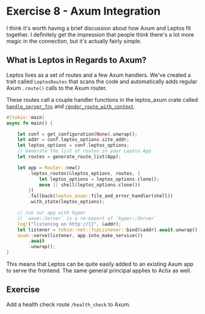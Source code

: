 # Exercise 8 - Axum Integration

I think it's worth having a brief discussion about how Axum and Leptos fit 
together. I definitely get the impression that people think there's a lot more 
magic in the connection, but it's actually fairly simple. 
## What is Leptos in Regards to Axum?
Leptos lives as a set of routes and a few Axum handlers. We've created a trait 
called `LeptosRoutes` that scans the code and automatically adds regular 
Axum `.route()` calls to the Axum router. 

These routes call a couple handler functions in the leptos_axum crate called 
[`handle_server_fns`](https://docs.rs/leptos_axum/latest/leptos_axum/fn.handle_server_fns.html)
and [`render_route_with_context`](https://docs.rs/leptos_axum/latest/leptos_axum/fn.render_route_with_context.html).
```rust
#[tokio::main]
async fn main() {

    let conf = get_configuration(None).unwrap();
    let addr = conf.leptos_options.site_addr;
    let leptos_options = conf.leptos_options;
    // Generate the list of routes in your Leptos App
    let routes = generate_route_list(App);

    let app = Router::new()
        .leptos_routes(&leptos_options, routes, {
            let leptos_options = leptos_options.clone();
            move || shell(leptos_options.clone())
        })
        .fallback(leptos_axum::file_and_error_handler(shell))
        .with_state(leptos_options);

    // run our app with hyper
    // `axum::Server` is a re-export of `hyper::Server`
    log!("listening on http://{}", &addr);
    let listener = tokio::net::TcpListener::bind(&addr).await.unwrap();
    axum::serve(listener, app.into_make_service())
        .await
        .unwrap();
}
```
This means that Leptos can be quite easily added to an existing Axum app to 
serve the frontend. The same general principal applies to Actix as well.

## Exercise
Add a health check route `/health_check` to Axum.


